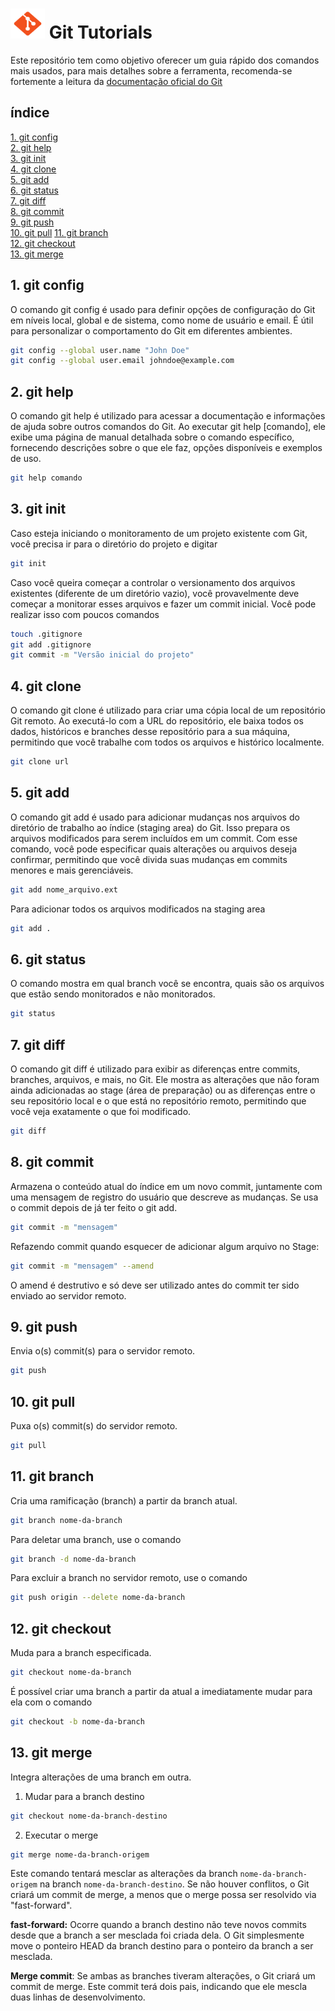 
 # <img src="assets/logo.png" width="55" height="48">    Git Tutorials 

 Este repositório tem como objetivo oferecer um guia rápido dos comandos mais usados, para mais detalhes sobre a ferramenta, recomenda-se fortemente a leitura da [documentação oficial do Git](https://git-scm.com/doc)

## índice
[1. git config](#secao1)  
[2. git help](#secao2)  
[3. git init](#secao3)  
[4. git clone](#secao4)  
[5. git add](#secao5)  
[6. git status](#secao6)  
[7. git diff](#secao7)  
[8. git commit](#secao8)    
[9. git push](#secao9)  
[10. git pull](#secao10)
[11. git branch](#secao11)  
[12. git checkout](#secao12)    
[13. git merge](#secao13)


<a name="secao1"></a>
 ## 1. git config 
 O comando git config é usado para definir opções de configuração do Git em níveis local, global e de sistema, como nome de usuário e email. É útil para personalizar o comportamento do Git em diferentes ambientes.

```bash 
git config --global user.name "John Doe"
git config --global user.email johndoe@example.com
```

<a name="secao2"></a>
## 2. git help
O comando git help é utilizado para acessar a documentação e informações de ajuda sobre outros comandos do Git. Ao executar git help [comando], ele exibe uma página de manual detalhada sobre o comando específico, fornecendo descrições sobre o que ele faz, opções disponíveis e exemplos de uso.

```bash 
git help comando
```
<a name="secao3"></a>
## 3. git init
Caso  esteja iniciando o monitoramento de um projeto existente com Git, você precisa ir para o diretório do projeto e digitar

```bash 
git init
```
Caso você queira começar a controlar o versionamento dos arquivos existentes (diferente de um  diretório vazio), você provavelmente deve começar a monitorar esses  arquivos e fazer um commit inicial. Você pode realizar isso com poucos comandos

```bash 
touch .gitignore
git add .gitignore
git commit -m "Versão inicial do projeto"
```

<a name="secao4"></a>
## 4. git clone
O comando git clone é utilizado para criar uma cópia local de um repositório Git remoto. Ao executá-lo com a URL do repositório, ele baixa todos os dados, históricos e branches desse repositório para a sua máquina, permitindo que você trabalhe com todos os arquivos e histórico localmente.

```bash 
git clone url
```

<a name="secao5"></a>
## 5. git add
O comando git add é usado para adicionar mudanças nos arquivos do diretório de trabalho ao índice (staging area) do Git. Isso prepara os arquivos modificados para serem incluídos em um commit. Com esse comando, você pode especificar quais alterações ou arquivos deseja confirmar, permitindo que você divida suas mudanças em commits menores e mais gerenciáveis.

```bash 
git add nome_arquivo.ext
```

Para adicionar todos os arquivos modificados na staging area

```bash 
git add .
```

<a name="secao6"></a>
## 6. git status
O comando mostra em qual branch você se encontra, quais são os arquivos que estão sendo monitorados e não monitorados.

```bash 
git status
```

<a name="secao7"></a>
## 7. git diff
O comando git diff é utilizado para exibir as diferenças entre commits, branches, arquivos, e mais, no Git. Ele mostra as alterações que não foram ainda adicionadas ao stage (área de preparação) ou as diferenças entre o seu repositório local e o que está no repositório remoto, permitindo que você veja exatamente o que foi modificado.

```bash 
git diff 
```

<a name="secao8"></a>
## 8. git commit 
Armazena o conteúdo atual do índice em um novo commit, juntamente com uma mensagem de registro do usuário que descreve as mudanças. Se usa o commit depois de já ter feito o git add.

```bash 
git commit -m "mensagem" 
```
Refazendo commit quando esquecer de adicionar algum arquivo no Stage:

```bash 
git commit -m "mensagem" --amend
```
O amend é destrutivo e só deve ser utilizado antes do commit ter sido enviado ao servidor remoto.


<a name="secao9"></a>
## 9. git push
Envia o(s) commit(s) para o servidor remoto.

```bash 
git push
```

<a name="secao10"></a>
## 10. git pull
Puxa o(s) commit(s) do servidor remoto.

```bash 
git pull
```

<a name="secao11"></a>
## 11. git branch
Cria uma ramificação (branch) a partir da branch atual.

```bash 
git branch nome-da-branch
```

Para deletar uma branch, use o comando

```bash 
git branch -d nome-da-branch
```

Para excluir a branch no servidor remoto, use o comando

```bash 
git push origin --delete nome-da-branch
```

<a name="secao12"></a>
## 12. git checkout
Muda para a branch especificada.

```bash 
git checkout nome-da-branch
```
É possível criar uma branch a partir da atual a imediatamente mudar para ela com o comando

```bash 
git checkout -b nome-da-branch
```

<a name="secao13"></a>
## 13. git merge
Integra alterações de uma branch em outra.
1. Mudar para a branch destino

```bash 
git checkout nome-da-branch-destino
```

2. Executar o merge

```bash 
git merge nome-da-branch-origem
```

Este comando tentará mesclar as alterações da branch `nome-da-branch-origem` na branch `nome-da-branch-destino`. Se não houver conflitos, o Git criará um commit de merge, a menos que o merge possa ser resolvido via "fast-forward".

**fast-forward:** Ocorre quando a branch destino não teve novos commits desde que a branch a ser mesclada foi criada dela. O Git simplesmente move o ponteiro HEAD da branch destino para o ponteiro da branch a ser mesclada. 

**Merge commit**: Se ambas as branches tiveram alterações, o Git criará um commit de merge. Este commit terá dois pais, indicando que ele mescla duas linhas de desenvolvimento.
